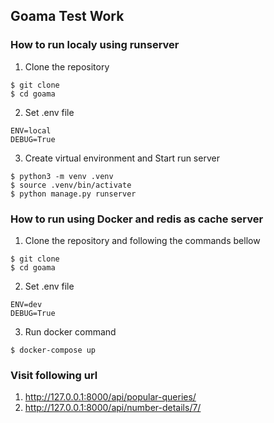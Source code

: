 ## Goama Test Work

### How to run localy using runserver 

1. Clone the repository
```
$ git clone 
$ cd goama
```
2. Set .env file
```
ENV=local
DEBUG=True
```
3. Create virtual environment and Start run server
```
$ python3 -m venv .venv
$ source .venv/bin/activate
$ python manage.py runserver
```

### How to run using Docker and redis as cache server

1. Clone the repository and following the commands bellow
```
$ git clone 
$ cd goama
```
2. Set .env file
```
ENV=dev
DEBUG=True
```
3. Run docker command
```
$ docker-compose up 
```

### Visit following url

1. http://127.0.0.1:8000/api/popular-queries/
2. http://127.0.0.1:8000/api/number-details/7/



